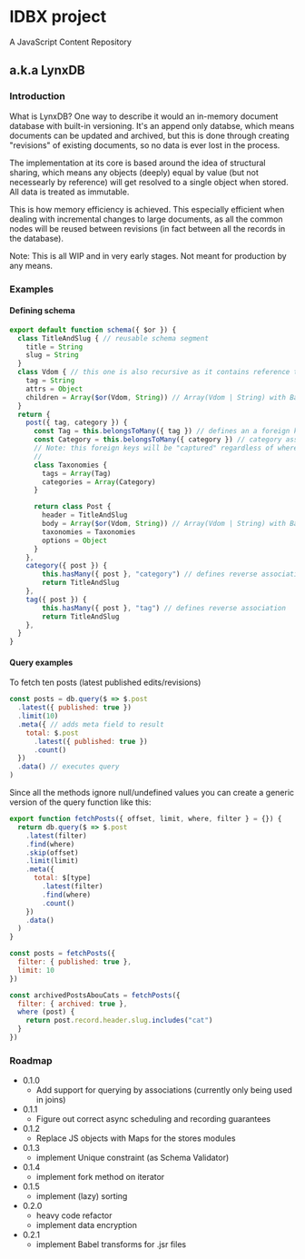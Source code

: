 # IDBX project
A JavaScript Content Repository
## a.k.a LynxDB

### Introduction
What is LynxDB? One way to describe it would an in-memory document database with built-in versioning. It's an append only databse, which means documents can be updated and archived, but this is done through creating "revisions" of existing documents, so no data is ever lost in the process.

The implementation at its core is based around the idea of structural sharing, which means any objects (deeply) equal by value (but not necessearly by reference) will get resolved to a single object when stored. All data is treated as immutable.

This is how memory efficiency is achieved. This especially efficient when dealing with incremental changes to large documents, as all the common nodes will be reused between revisions (in fact between all the records in the database).

Note: This is all WIP and in very early stages. Not meant for production by any means.

### Examples

#### Defining schema

```javascript
export default function schema({ $or }) {
  class TitleAndSlug { // reusable schema segment
    title = String
    slug = String
  }
  class Vdom { // this one is also recursive as it contains reference to itself
    tag = String
    attrs = Object
    children = Array($or(Vdom, String)) // Array(Vdom | String) with Babel transformer
  }
  return {
    post({ tag, category }) {
      const Tag = this.belongsToMany({ tag }) // defines an a foreign key association for tag
      const Category = this.belongsToMany({ category }) // category association
      // Note: this foreign keys will be "captured" regardless of where they appear in the schema even in recursive segments (like 'Vdom' example above) and can be used for joins and querying by associations
      //
      class Taxonomies {
        tags = Array(Tag)
        categories = Array(Category)
      }

      return class Post {
        header = TitleAndSlug
        body = Array($or(Vdom, String)) // Array(Vdom | String) with Babel transformer
        taxonomies = Taxonomies
        options = Object
      }
    },
    category({ post }) {
        this.hasMany({ post }, "category") // defines reverse association
        return TitleAndSlug
    },
    tag({ post }) {
        this.hasMany({ post }, "tag") // defines reverse association
        return TitleAndSlug
    },
  }
}
```

#### Query examples

To fetch ten posts (latest published edits/revisions)
```javascript
const posts = db.query($ => $.post
  .latest({ published: true })
  .limit(10)
  .meta({ // adds meta field to result
    total: $.post
      .latest({ published: true })
      .count()
  })
  .data() // executes query
)
```

Since all the methods ignore null/undefined values you can create a generic version of the query function like this:

```javascript
export function fetchPosts({ offset, limit, where, filter } = {}) {
  return db.query($ => $.post
    .latest(filter)
    .find(where)
    .skip(offset)
    .limit(limit)
    .meta({
      total: $[type]
        .latest(filter)
        .find(where)
        .count()
    })
    .data()
  )
}

const posts = fetchPosts({
  filter: { published: true },
  limit: 10
})

const archivedPostsAbouCats = fetchPosts({
  filter: { archived: true },
  where (post) {
    return post.record.header.slug.includes("cat")
  }
})
```

### Roadmap

* 0.1.0
  - Add support for querying by associations (currently only being used in joins)
* 0.1.1
  - Figure out correct async scheduling and recording guarantees
* 0.1.2
  - Replace JS objects with Maps for the stores modules
* 0.1.3
  - implement Unique constraint (as Schema Validator)
* 0.1.4
  - implement fork method on iterator
* 0.1.5
  - implement (lazy) sorting
* 0.2.0
  - heavy code refactor
  - implement data encryption
* 0.2.1
  - implement Babel transforms for .jsr files
